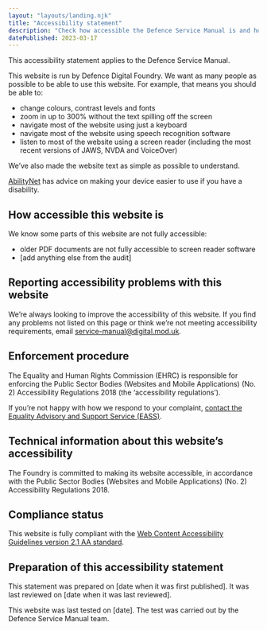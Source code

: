 ```yaml
---
layout: "layouts/landing.njk"
title: "Accessibility statement"
description: "Check how accessible the Defence Service Manual is and how to give feedback if you cannot use it."
datePublished: 2023-03-17
---
```


This accessibility statement applies to the Defence Service Manual.

This website is run by Defence Digital Foundry. We want as many people as possible to be able to use this website. For example, that means you should be able to:

- change colours, contrast levels and fonts
- zoom in up to 300% without the text spilling off the screen
- navigate most of the website using just a keyboard
- navigate most of the website using speech recognition software
- listen to most of the website using a screen reader (including the most recent versions of JAWS, NVDA and VoiceOver)

We’ve also made the website text as simple as possible to understand.

[AbilityNet](https://www.gov.uk/government/publications/sample-accessibility-statement/sample-accessibility-statement-for-a-fictional-public-sector-website#:~:text=This%20website%20is,have%20a%20disability.) has advice on making your device easier to use if you have a disability.

## How accessible this website is

We know some parts of this website are not fully accessible:

- older PDF documents are not fully accessible to screen reader software
- [add anything else from the audit]

## Reporting accessibility problems with this website

We’re always looking to improve the accessibility of this website. If you find any problems not listed on this page or think we’re not meeting accessibility requirements, email [service-manual@digital.mod.uk](mailto:service-manual@digital.mod.uk?subject=Accessibility%20feedback).

## Enforcement procedure

The Equality and Human Rights Commission (EHRC) is responsible for enforcing the Public Sector Bodies (Websites and Mobile Applications) (No. 2) Accessibility Regulations 2018 (the ‘accessibility regulations’). 

If you’re not happy with how we respond to your complaint, [contact the Equality Advisory and Support Service (EASS)](https://www.gov.uk/government/publications/sample-accessibility-statement/sample-accessibility-statement-for-a-fictional-public-sector-website#:~:text=Enforcement%20procedure,Service%20(EASS).).


## Technical information about this website’s accessibility

The Foundry is committed to making its website accessible, in accordance with the Public Sector Bodies (Websites and Mobile Applications) (No. 2) Accessibility Regulations 2018.

## Compliance status

This website is fully compliant with the [Web Content Accessibility Guidelines version 2.1 AA standard](https://www.gov.uk/government/publications/sample-accessibility-statement/sample-accessibility-statement-for-a-fictional-public-sector-website#:~:text=This%20website%20is%20fully%20compliant%20with%20the%20Web%20Content%20Accessibility%20Guidelines%20version%202.1%20AA%20standard.).

## Preparation of this accessibility statement

This statement was prepared on [date when it was first published]. It was last reviewed on [date when it was last reviewed].

This website was last tested on [date]. The test was carried out by the Defence Service Manual team.





